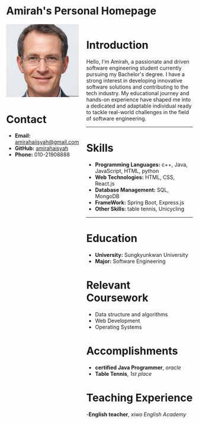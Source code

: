 # Amirah's Personal Homepage

<div style="display: flex;">

<div style="flex: 1;">

  <img src="profileimage.jpg" alt="Profile Image" style="width: 100%; max-width: 300px; height: auto;">
  
  # Contact
  
  - **Email:** amirahaiisyah@gmail.com
  - **GitHub:** [amirahaisyah](https://github.com/amirahaisyah)
  - **Phone:** 010-21908888
</div>

<div style="flex: 2; padding-left: 20px;">
  
# Introduction 
Hello, I'm Amirah, a passionate and driven software engineering student currently pursuing my Bachelor's degree. I have a strong interest in developing innovative software solutions and contributing to the tech industry. My educational journey and hands-on experience have shaped me into a dedicated and adaptable individual ready to tackle real-world challenges in the field of software engineering.

---

# Skills 
- **Programming Languages:** c++, Java, JavaScript, HTML, python
- **Web Technologies:** HTML, CSS, React.js
- **Database Management:** SQL, MongoDB
- **FrameWork:** Spring Boot, Express.js
- **Other Skills:** table tennis, Unicycling

---

# Education 
- **University:** Sungkyunkwan University 
- **Major:** Software Engineering

# Relevant Coursework
- Data structure and algorithms
- Web Development
- Operating Systems

# Accomplishments 
- **certified Java Programmer**, *oracle*
- **Table Tennis**, *1st place*

# Teaching Experience
-**English teacher**, *xiwo English Academy*
